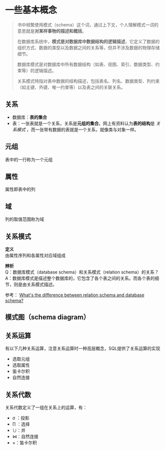 # 一些基本概念

> 书中频繁使用模式（schema）这个词，通过上下文，个人理解模式一词的意思就是**对某样事物的描述和概括**。  
>
> 在数据库系统中，**模式是对数据库中数据结构的逻辑描述**，它定义了数据的组织方式、数据的类型以及数据之间的关系等，但并不涉及数据的物理存储细节。
>
> 数据库模式是对数据库中所有数据结构（如表、视图、索引、数据类型、约束等）的逻辑描述。
>
> 关系模式特指对表中数据的结构描述，包括表名、列名、数据类型、列约束（如主键、外键、唯一约束等）以及表之间的关联关系。



## 关系
* 数据库：**表的集合**
* 表：一张表就是一个关系，关系是**元组的集合**。网上有资料认为**表的结构**是 *关系模式* ，而一张带有数据的表就是一个关系，就像类与对象一样。

## 元组
表中的一行称为一个元组

## 属性
属性即表中的列

## 域
列的取值范围称为域

## 关系模式
**定义**  
由属性序列和各属性对应域组成

**辨析**  
Q：数据库模式（database schema）和关系模式（relation schema）的关系？  
A：数据库模式是描述整个数据库的，它包含了各个表之间的关系。而各个表的细节，则是由关系模式描述。

参考： [What's the difference between relation schema and database schema?](https://www.quora.com/Whats-the-difference-between-relation-schema-and-database-schema)

## 模式图（schema diagram）

## 关系运算
有以下几种关系运算，注意关系运算时一种高层概念，SQL提供了关系运算的实现
* 选取元组
* 选取属性
* 笛卡尔积
* 自然连接

## 关系代数
关系代数定义了一组在关系上的运算，有：
* σ ：投影
* $\prod$ ：选择
* $\cup$：并
* $⋈$：自然连接
* $\times$：笛卡尔积